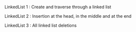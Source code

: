 LinkedList 1 : Create and traverse through a linked list

LinkedList 2 : Insertion at the head, in the middle and at the end

LinkedList 3 : All linked list deletions
